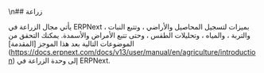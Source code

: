 \n## زراعة

يأتي مجال الزراعة في ERPNext بميزات لتسجيل المحاصيل والأراضي ، وتتبع النبات ، والتربة ، والمياه ، وتحليلات الطقس ، وحتى تتبع الأمراض والأسمدة. يمكنك التحقق من الموضوعات التالية بعد هذا الموجز [المقدمة] (https://docs.erpnext.com/docs/v13/user/manual/en/agriculture/introduction) إلى وحدة الزراعة في ERPNext.